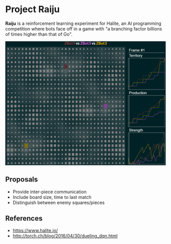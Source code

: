 # Project Raiju
**Raiju** is a reinforcement learning experiment for Halite, an AI programming 
competition where bots face off in a game with "a branching factor billions of 
times higher than that of Go".

![ZBot3 (Raiju) vs ZBot3 (Raiju)](demo.gif)

## Proposals
 - Provide inter-piece communication
 - Include board size, time to last match
 - Distinguish between enemy squares/pieces

## References
 - https://www.halite.io/
 - http://torch.ch/blog/2016/04/30/dueling_dqn.html
